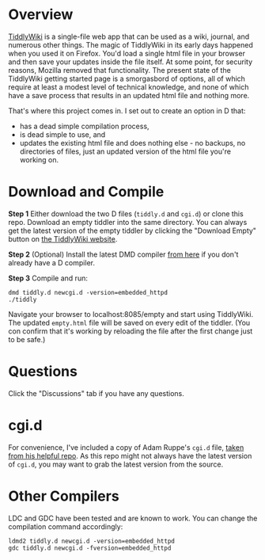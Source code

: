 # Overview

[TiddlyWiki](https://tiddlywiki.com/) is a single-file web app that can be used as a wiki, journal, and numerous other things. The magic of TiddlyWiki in its early days happened when you used it on Firefox. You'd load a single html file in your browser and then save your updates inside the file itself. At some point, for security reasons, Mozilla removed that functionality. The present state of the TiddlyWiki getting started page is a smorgasbord of options, all of which require at least a modest level of technical knowledge, and none of which have a save process that results in an updated html file and nothing more.

That's where this project comes in. I set out to create an option in D that:

- has a dead simple compilation process,
- is dead simple to use, and
- updates the existing html file and does nothing else - no backups, no directories of files, just an updated version of the html file you're working on.

# Download and Compile

**Step 1** Either download the two D files (`tiddly.d` and `cgi.d`) or clone this repo. Download an empty tiddler into the same directory. You can always get the latest version of the empty tiddler by clicking the "Download Empty" button on [the TiddlyWiki website](https://tiddlywiki.com/).

**Step 2** (Optional) Install the latest DMD compiler [from here](https://dlang.org/download.html) if you don't already have a D compiler.

**Step 3** Compile and run:

```
dmd tiddly.d newcgi.d -version=embedded_httpd
./tiddly
```

Navigate your browser to localhost:8085/empty and start using TiddlyWiki. The updated `empty.html` file will be saved on every edit of the tiddler. (You con confirm that it's working by reloading the file after the first change just to be safe.)

# Questions

Click the "Discussions" tab if you have any questions.

# cgi.d

For convenience, I've included a copy of Adam Ruppe's `cgi.d` file, [taken from his helpful repo](https://github.com/adamdruppe/arsd). As this repo might not always have the latest version of `cgi.d`, you may want to grab the latest version from the source.

# Other Compilers

LDC and GDC have been tested and are known to work. You can change the compilation command accordingly:

```
ldmd2 tiddly.d newcgi.d -version=embedded_httpd
gdc tiddly.d newcgi.d -fversion=embedded_httpd
```